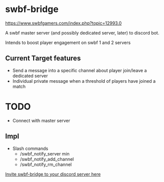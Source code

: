 # swbf-bridge

https://www.swbfgamers.com/index.php?topic=12993.0

A swbf master server (and possibly dedicated server, later) to discord bot.

Intends to boost player engagement on swbf 1 and 2 servers

## Current Target features
- Send a message into a specific channel about player join/leave a dedicated server
- Individual private message when a threshold of players have joined a match

# TODO
- Connect with master server

## Impl
- Slash commands
  - /swbf_notify_server min
  - /swbf_notify_add_channel
  - /swbf_notify_rm_channel

[Invite swbf-bridge to your discord server here](https://discord.com/api/oauth2/authorize?client_id=1145394683829309570&permissions=0&scope=bot%20applications.commands)
